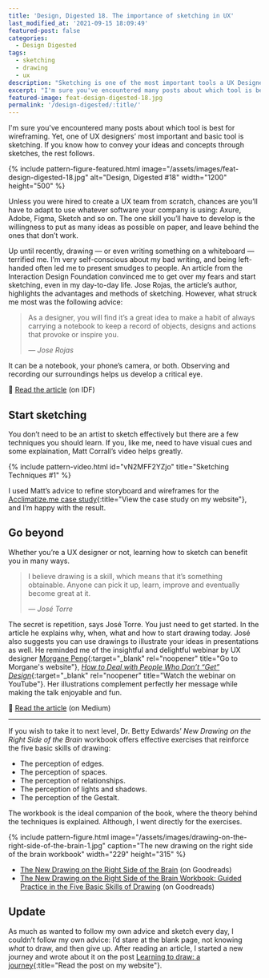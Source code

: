 ```yaml
---
title: 'Design, Digested 18. The importance of sketching in UX'
last_modified_at: '2021-09-15 18:09:49'
featured-post: false
categories:
  - Design Digested
tags:
  - sketching
  - drawing
  - ux
description: "Sketching is one of the most important tools a UX Designer should master. Let's explore why, how, and go beyond."
excerpt: "I'm sure you've encountered many posts about which tool is best for wireframing. Yet, one of UX designers' most important and basic tool is sketching."
featured-image: feat-design-digested-18.jpg
permalink: '/design-digested/:title/'
---
```

<p class="lead">I'm sure you've encountered many posts about which tool is best for wireframing. Yet, one of UX designers’ most important and basic tool is sketching. If you know how to convey your ideas and concepts through sketches, the rest follows.</p>

<!--more-->

{% include pattern-figure-featured.html image="/assets/images/feat-design-digested-18.jpg" alt="Design, Digested #18" width="1200" height="500" %}

Unless you were hired to create a UX team from scratch, chances are you’ll have to adapt to use whatever software your company is using: Axure, Adobe, Figma, Sketch and so on. The one skill you’ll have to develop is the willingness to put as many ideas as possible on paper, and leave behind the ones that don’t work.

Up until recently, drawing — or even writing something on a whiteboard — terrified me. I’m very self-conscious about my bad writing, and being left-handed often led me to present smudges to people. An article from the Interaction Design Foundation convinced me to get over my fears and start sketching, even in my day-to-day life. Jose Rojas, the article’s author, highlights the advantages and methods of sketching. However, what struck me most was the following advice:

> As a designer, you will find it’s a great idea to make a habit of always carrying a notebook to keep a record of objects, designs and actions that provoke or inspire you.
>
> <cite>— Jose Rojas</cite>

It can be a notebook, your phone’s camera, or both. Observing and recording our surroundings helps us develop a critical eye.

<p class="detached">🔗 <a href="https://www.interaction-design.org/literature/article/etch-a-sketch-how-to-use-sketching-in-user-experience-design" target="_blank" rel="noopener">Read the article</a> (on IDF)</p>

## Start sketching

You don’t need to be an artist to sketch effectively but there are a few techniques you should learn. If you, like me, need to have visual cues and some explaination, Matt Corrall’s video helps greatly.

{% include pattern-video.html id="vN2MFF2YZjo" title="Sketching Techniques #1" %}

I used Matt’s advice to refine storyboard and wireframes for the [Acclimatize.me case study](/portfolio/case-study-acclimatize-me/){:title="View the case study on my website"}, and I’m happy with the result.

## Go beyond

Whether you’re a UX designer or not, learning how to sketch can benefit you in many ways.

> I believe drawing is a skill, which means that it’s something obtainable. Anyone can pick it up, learn, improve and eventually become great at it.
>
> <cite>— José Torre</cite>

The secret is repetition, says José Torre. You just need to get started. In the article he explains why, when, what and how to start drawing today. José also suggests you can use drawings to illustrate your ideas in presentations as well. He reminded me of the insightful and delightful webinar by UX designer [Morgane Peng](https://www.morganepeng.com/){:target="_blank" rel="noopener" title="Go to Morgane's website"}, [_How to Deal with People Who Don’t “Get” Design_](https://youtu.be/jXkMWvXx3MI){:target="_blank" rel="noopener" title="Watch the webinar on YouTube"}. Her illustrations complement perfectly her message while making the talk enjoyable and fun.

<p class="detached">🔗 <a href="https://uxdesign.cc/why-should-you-start-drawing-today-6e7fb8956bd7" target="_blank" rel="noopener">Read the article</a> (on Medium)</p>

<hr>

If you wish to take it to next level, Dr. Betty Edwards’ _New Drawing on the Right Side of the Brain_ workbook offers effective exercises that reinforce the five basic skills of drawing:

<ul class="smd-ul">
<li>The perception of edges.</li>
<li>The perception of spaces.</li>
<li>The perception of relationships.</li>
<li>The perception of lights and shadows.</li>
<li>The perception of the Gestalt.</li>
</ul>

The workbook is the ideal companion of the book, where the theory behind the techniques is explained. Although, I went directly for the exercises.

{% include pattern-figure.html image="/assets/images/drawing-on-the-right-side-of-the-brain-1.jpg" caption="The new drawing on the right side of the brain workbook" width="229" height="315" %}

<ul class="smd-ul">
<li><a href="https://www.goodreads.com/book/show/627206.The_New_Drawing_on_the_Right_Side_of_the_Brain" target="_blank" rel="noopener" title="Read more about the book">The New Drawing on the Right Side of the Brain</a> (on Goodreads)</li>
<li><a href="https://www.goodreads.com/book/show/74124.The_New_Drawing_on_the_Right_Side_of_the_Brain_Workbook" target="_blank" rel="noopener" title="Read more about the book">The New Drawing on the Right Side of the Brain Workbook: Guided Practice in the Five Basic Skills of Drawing</a> (on Goodreads)</li>
</ul>

## Update

As much as wanted to follow my own advice and sketch every day, I couldn’t follow my own advice: I’d stare at the blank page, not knowing _what_ to draw, and then give up. After reading an article, I started a new journey and wrote about it on the post [Learning to draw: a journey](/drawing/learning-to-draw/){:title="Read the post on my website"}.

<!-- <small>Photo and design by Silvia Maggi</small> -->
